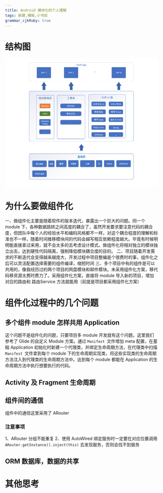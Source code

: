 ```yaml
---
title: Android 模块化的个人理解 
tags: 新建,模板,小书匠
grammar_cjkRuby: true
---
```

# 结构图
![PandaMvp 组件化结构图](./images/1554460181414.png)
# 为什么要做组件化
一、做组件化主要是随着软件的版本迭代，暴露出一个巨大的问题。同一个 module 下，各种数据跳转之间高度的耦合了，虽然开发要求要注意代码的耦合度，但团队中每个人的经验水平和编码风格都不一样，对这个耦合程度的理解和标准也不一样，随着时间推移模块间的代码会越写相互依赖程度越大。毕竟有时候明明能直接拿过来用，就不会太多的去考虑设计模式。做组件化将相对独立的模块独立出去，达到硬性代码隔离，强制降低模块耦合度的目的。
二、项目随着开发需求的不断迭代会变得越来越庞大，开发过程中项目整编是个很费时的事，组件化之后可以灵活配置选择需要的组件编译，缩短时间
三、多个项目中有的组件是可以共用的，像我经历过的两个项目的网盘模块和邮件模块。未采用组件化方案，移代码移资源太费时费力了。采用组件化方案，直接将 module 导入新的项目，增加对应的路由和 路由Service 方法就能用（前提是项目都采用组件化方案）
# 组件化过程中的几个问题
## 多个组件 module 怎样共用 Application
这个问题不是组件化的问题，只要项目多 module 开发就有这个问题。这里我们参考了 Glide 的自定义 Module 方案。通过 `Manifest `文件增加 meta 配置，在基础 Application 初始化时新建一个代理类，并绑定生命周期方法，在代理类中扫描   `Manifest `文件拿到每个 module 下的生命周期实现类，将这些实现类的生命周期方法注入到代理类的生命周期方法中。达到每个 module 都能在 Application 的生命周期方法中执行想要执行的代码。


## Activity 及 Fragment 生命周期
## 组件间的通信
组件中的通信这里采用了 ARouter
### 注意事项
1、ARouter 分组不能重复
2、使用 AutoWired 绑定服务时一定要在对应位置调用 `ARouter.getInstance().inject(this)` 去发现服务，否则会找不到服务
## ORM 数据库，数据的共享
# 其他思考


